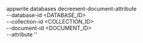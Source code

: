appwrite databases decrement-document-attribute \
    --database-id <DATABASE_ID> \
    --collection-id <COLLECTION_ID> \
    --document-id <DOCUMENT_ID> \
    --attribute ''
